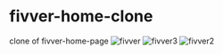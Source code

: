 # fivver-home-clone
clone of fivver-home-page
![fivver](https://github.com/fuyaram/fivver-home-clone/assets/143484868/ab172267-a553-41c9-9fdd-5fe5471776f2)
![fivver3](https://github.com/fuyaram/fivver-home-clone/assets/143484868/03f81f06-a90a-4986-8c28-1669950ccafa)
![fivver2](https://github.com/fuyaram/fivver-home-clone/assets/143484868/853758c8-136a-4dab-9843-b9333e37a3df)
